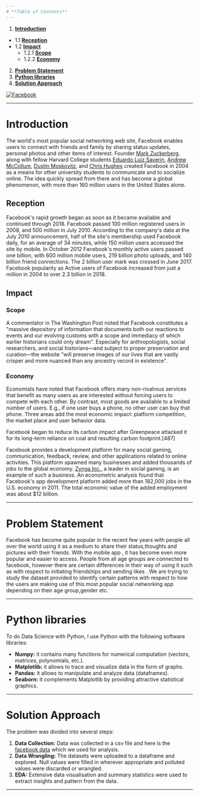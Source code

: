 ```yaml
---
# **Table of Contents**
---
```


1. [**Introduction**](#Section1)<br>
 * 1.1 [**Reception**](#Section1.1)<br>
 * 1.2 [**Impact**](#Section1.2)<br>
   + 1.2.1 [**Scope**](#Section1.2.1)<br>
   + 1.2.2 [**Economy**](#Section1.2.2)<br>
2. [**Problem Statement**](#Section2)<br>
3. [**Python libraries**](#Section3)<br>
4. [**Solution Approach**](#Section4)<br>


[![Facebook](https://img.etimg.com/thumb/msid-75184637,width-650,imgsize-432571,,resizemode-4,quality-100/facebook-ap.jpg "Facebook")](https://img.etimg.com/thumb/msid-75184637,width-650,imgsize-432571,,resizemode-4,quality-100/facebook-ap.jpg "Facebook")

---
<a name = Section1></a>
# **Introduction**
The world's most popular social networking web site, Facebook enables users to connect with friends and family by sharing status updates, personal photos and other items of interest. Founder [Mark Zuckerberg](https://en.wikipedia.org/wiki/Mark_Zuckerberg "Mark Zuckerberg"), along with fellow Harvard College students [Eduardo Luiz Saverin](https://en.wikipedia.org/wiki/Eduardo_Saverin "Eduardo Luiz Saverin"), [Andrew McCollum](https://en.wikipedia.org/wiki/Andrew_McCollum "Andrew McCollum"), [Dustin Moskovitz](https://en.wikipedia.org/wiki/Dustin_Moskovitz "Dustin Moskovitz"), and [Chris Hughes](https://en.wikipedia.org/wiki/Chris_Hughes "Chris Hughes") created Facebook in 2004 as a means for other university students to communicate and to socialize online. The idea quickly spread from there and has become a global phenomenon, with more than 160 million users in the United States alone. 


<a name = Section1.1></a>
## **Reception**
Facebook's rapid growth began as soon as it became available and continued through 2018.
Facebook passed 100 million registered users in 2008, and 500 million in July 2010. According to the company's data at the July 2010 announcement, half of the site's membership used Facebook daily, for an average of 34 minutes, while 150 million users accessed the site by mobile.
In October 2012 Facebook's monthly active users passed one billion, with 600 million mobile users, 219 billion photo uploads, and 140 billion friend connections. The 2 billion user mark was crossed in June 2017.
Facebook popularity as Active users of Facebook increased from just a million in 2004 to over 2.3 billion in 2018.

<a name = Section1.2></a>
## Impact

  <a name = Section1.2.1></a>
### Scope
A commentator in The Washington Post noted that Facebook constitutes a "massive depository of information that documents both our reactions to events and our evolving customs with a scope and immediacy of which earlier historians could only dream". Especially for anthropologists, social researchers, and social historians—and subject to proper preservation and curation—the website "will preserve images of our lives that are vastly crisper and more nuanced than any ancestry record in existence".

  <a name = Section1.2.2></a>
### Economy
Economists have noted that Facebook offers many non-rivalrous services that benefit as many users as are interested without forcing users to compete with each other. By contrast, most goods are available to a limited number of users. E.g., if one user buys a phone, no other user can buy that phone. Three areas add the most economic impact: platform competition, the market place and user behavior data.

Facebook began to reduce its carbon impact after Greenpeace attacked it for its long-term reliance on coal and resulting carbon footprint.[487]

Facebook provides a development platform for many social gaming, communication, feedback, review, and other applications related to online activities. This platform spawned many businesses and added thousands of jobs to the global economy. [Zynga Inc.,](https://en.wikipedia.org/wiki/Zynga "Zynga Inc.,") a leader in social gaming, is an example of such a business. An econometric analysis found that Facebook's app development platform added more than 182,000 jobs in the U.S. economy in 2011. The total economic value of the added employment was about $12 billion.



---
<a name = Section2></a>
# **Problem Statement**
Facebook has become quite popular in the recent few years with people all over the world using it as a medium to share their status,thoughts and pictures with their friends. With the mobile app , it has become even more popular and easier to access. People from all age groups are connected to facebook, however there are certain differences in their way of using it such as with respect to initiating friendships and sending likes . We are trying to study the dataset provided to identify certain patterns with respect to how the users are making use of this most popular social networking app depending on their age group,gender etc.

---
<a name = Section3></a>
# **Python libraries**


To do Data Science with Python, I use Python with the following software libraries:
- **Numpy:** it contains many functions for numerical computation (vectors, matrices, polynomials, etc.).
- **Matplotlib:** it allows to trace and visualize data in the form of graphs.
- **Pandas:** it allows to manipulate and analyze data (dataframes).
- **Seaborn:** it complements Matplotlib by providing attractive statistical graphics.

---
<a name = Section4></a>
# **Solution Approach** 


The problem was divided into several steps:
1. **Data Collection:** Data was collected in a csv file and here is the  [facebook data](https://raw.githubusercontent.com/insaid2018/Term-1/master/Data/Projects/facebook_data") which we used for analysis.
2. **Data Wrangling:** The datasets were uploaded to a dataframe and explored. Null values were filled in wherever appropriate and polluted values were discarded or wrangled.
3. **EDA:** Extensive data visualisation and summary statistics were used to extract insights and pattern from the data. 

---
